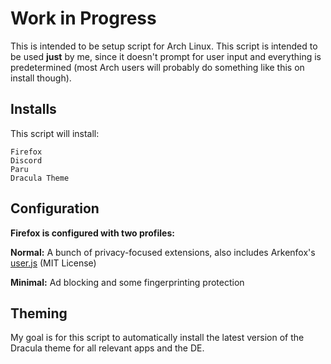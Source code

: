 # Work in Progress

This is intended to be setup script for Arch Linux. This script is intended to be used **just** by me, since it doesn't prompt for user input and everything is predetermined (most Arch users will probably do something like this on install though).

## Installs

This script will install:

```shell
Firefox
Discord
Paru
Dracula Theme
```

## Configuration

**Firefox is configured with two profiles:**

**Normal:** A bunch of privacy-focused extensions, also includes Arkenfox's [user.js](https://github.com/arkenfox/user.js) (MIT License)

**Minimal:** Ad blocking and some fingerprinting protection

## Theming

My goal is for this script to automatically install the latest version of the Dracula theme for all relevant apps and the DE.
